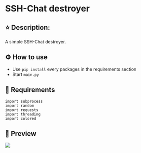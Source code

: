 # SSH-Chat destroyer
## ⭐ Description:
A simple SSH-Chat destroyer.
## ⚙️ How to use
- Use ```pip install``` every packages in the requirements section
- Start ```main.py```
## 🔧 Requirements 
```
import subprocess
import random
import requests
import threading
import colored
```
## 🎥 Preview 
![](https://s4.gifyu.com/images/pycharm64_bxtFCRwIVZ.gif)
